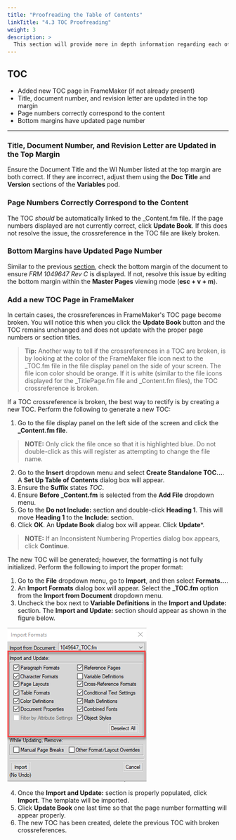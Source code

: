 ```yaml
---
title: "Proofreading the Table of Contents"
linkTitle: "4.3 TOC Proofreading"
weight: 3
description: >
  This section will provide more in depth information regarding each of the bullet points in the TOC section of the checklist
---
```


## TOC

* Added new TOC page in FrameMaker (if not already present)
* Title, document number, and revision letter are updated in the top margin
* Page numbers correctly correspond to the content
* Bottom margins have updated page number

* **


### Title, Document Number, and Revision Letter are Updated in the Top Margin

Ensure the Document Title and the WI Number listed at the top margin are both correct. If they are incorrect, adjust them using the **Doc Title** and **Version** sections of the **Variables** pod.

### Page Numbers Correctly Correspond to the Content

The TOC *should* be automatically linked to the _Content.fm file. If the page numbers displayed are not currently correct, click **Update Book**. If this does not resolve the issue, the crossreference in the TOC file are likely broken.

### Bottom Margins have Updated Page Number

Similar to the previous [section](https://github.com/taddieken95/Accuray_Tech_Comm_Guide/blob/master/Chapter%204:%20Proofreading/Section%202:%20Title%20Page.md), check the bottom margin of the document to ensure *FRM 1049647 Rev C* is displayed. If not, resolve this issue by editing the bottom margin within the **Master Pages** viewing mode (**esc + v + m**).

### Add a new TOC Page in FrameMaker

In certain cases, the crossreferences in FrameMaker's TOC page become broken. You will notice this when you click the **Update Book** button and the TOC remains unchanged and does not update with the proper page numbers or section titles. 

> **Tip:** Another way to tell if the crossreferences in a TOC are broken, is by looking at the color of the FrameMaker file icon next to the _TOC.fm file in the file display panel on the side of your screen. The file icon color should be orange. If it is white (similar to the file icons displayed for the _TitlePage.fm file and _Content.fm files), the TOC crossreference is broken.

If a TOC crossreference is broken, the best way to rectify is by creating a new TOC. Perform the following to generate a new TOC:

1. Go to the file display panel on the left side of the screen and click the **_Content.fm file**.

> **NOTE:** Only click the file once so that it is highlighted blue. Do not double-click as this will register as attempting to change the file name.

2. Go to the **Insert** dropdown menu and select **Create Standalone TOC...**. A **Set Up Table of Contents** dialog box will appear.
3. Ensure the **Suffix** states *TOC*.
4. Ensure **Before _Content.fm** is selected from the **Add File** dropdown menu.
5. Go to the **Do not Include:** section and double-click **Heading 1**. This will move **Heading 1** to the **Include:** section.
6. Click **OK**. An **Update Book** dialog box will appear. Click **Update***.

> **NOTE:** If an Inconsistent Numbering Properties dialog box appears, click **Continue**.

The new TOC will be generated; however, the formatting is not fully initialized. Perform the following to import the proper format:

1. Go to the **File** dropdown menu, go to **Import**, and then select **Formats...**.
2. An **Import Formats** dialog box will appear. Select the **_TOC.fm** option from the **Import from Document** dropdown menu.
3. Uncheck the box next to **Variable Definitions** in the **Import and Update:** section. The **Import and Update:** section should appear as shown in the figure below.
 
![alt text](https://github.com/taddieken95/Accuray_Tech_Comm_Guide/blob/master/img/Import%20and%20Updates%20Section.png "Import and Update Section")

4. Once the **Import and Update:** section is properly populated, click **Import**. The template will be imported.
5. Click **Update Book** one last time so that the page number formatting will appear properly.
6. The new TOC has been created, delete the previous TOC with broken crossreferences.
